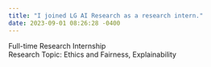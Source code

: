 ```yaml
---
title: "I joined LG AI Research as a research intern."
date: 2023-09-01 08:26:28 -0400
---
```

Full-time Research Internship  
Research Topic: Ethics and Fairness, Explainability  

